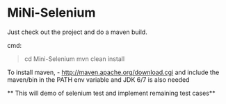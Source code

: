 MiNi-Selenium
=============

Just check out the project and do a maven build.

cmd:
>cd Mini-Selenium
>mvn clean install

To install maven, - http://maven.apache.org/download.cgi and include the maven/bin in the PATH env variable and JDK 6/7 is also needed

** This will demo of selenium test and implement remaining test cases**


